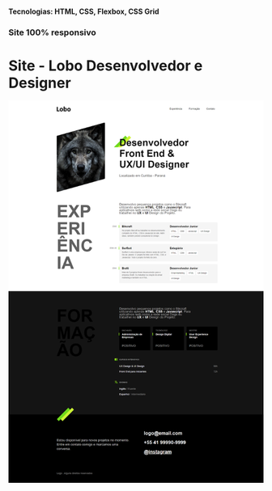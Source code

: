 <h4>Tecnologias: HTML, CSS, Flexbox, CSS Grid</h4>
<h3>Site 100% responsivo</h3>

# Site - Lobo Desenvolvedor e Designer
<img src="https://github.com/dieegobs/Lobo---Desenvolvedor-e-Designer/blob/main/img/lobo.png?raw=true"/>
























































































































